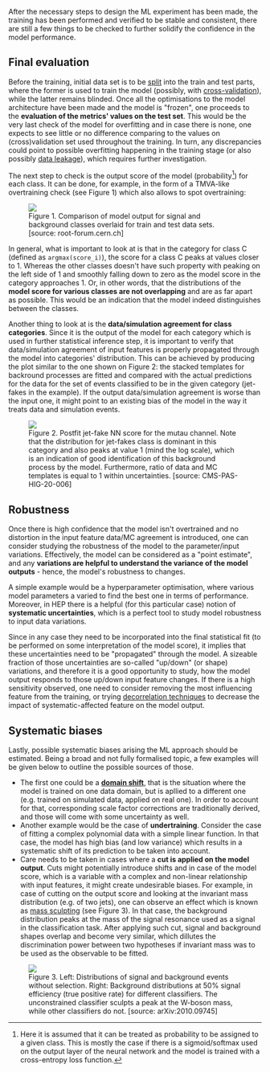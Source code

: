 After the necessary steps to design the ML experiment has been made, the training has been performed and verified to be stable and consistent, there are still a few things to be checked to further solidify the confidence in the model performance.

## Final evaluation

Before the training, initial data set is to be [split](../before/inputs.md) into the train and test parts, where the former is used to train the model (possibly, with [cross-validation](../during/xvalidation.md)), while the latter remains blinded. Once all the optimisations to the model architecture have been made and the model is "frozen", one proceeds to the **evaluation of the metrics' values on the test set**. This would be the very last check of the model for overfitting and in case there is none, one expects to see little or no difference comparing to the values on (cross)validation set used throughout the training. In turn, any discrepancies could point to possible overfitting happening in the training stage (or also possibly [data leakage](https://en.wikipedia.org/wiki/Leakage_(machine_learning))), which requires further investigation.

The next step to check is the output score of the model (probability[^1]) for each class. It can be done, for example, in the form of a TMVA-like overtraining check (see Figure 1) which also allows to spot overtraining:

<figure>
<img src="../../images/validation/tmva_overfit.png"/>
<figcaption>Figure 1.  Comparison of model output for signal and background classes overlaid for train and test data sets. [source: root-forum.cern.ch]</figcaption>
</figure>

In general, what is important to look at is that in the category for class C (defined as `argmax(score_i)`), the score for a class C peaks at values closer to 1. Whereas the other classes doesn't have such property with peaking on the left side of 1 and smoothly falling down to zero as the model score in the category approaches 1. Or, in other words, that the distributions of the **model score for various classes are not overlapping** and are as far apart as possible. This would be an indication that the model indeed distinguishes between the classes.

Another thing to look at is the **data/simulation agreement for class categories**. Since it is the output of the model for each category which is used in further statistical inference step, it is important to verify that data/simulation agreement of input features is properly propagated through the model into categories' distribution. This can be achieved by producing the plot similar to the one shown on Figure 2: the stacked templates for backround processes are fitted and compared with the actual predictions for the data for the set of events classified to be in the given category (jet-fakes in the example). If the output data/simulation agreement is worse than the input one, it might point to an existing bias of the model in the way it treats data and simulation events.

<figure>
<img src="../../images/validation/nn_score.png"/>
<figcaption>Figure 2.  Postfit jet-fake NN score for the mutau channel. Note that the distribution for jet-fakes class is dominant in this category and also peaks at value 1 (mind the log scale), which is an indication of good identification of this background process by the model. Furthermore, ratio of data and MC templates is equal to 1 within uncertainties. [source: CMS-PAS-HIG-20-006]</figcaption>
</figure>

## Robustness

Once there is high confidence that the model isn't overtrained and no distortion in the input feature data/MC agreement is introduced, one can consider studying the robustness of the model to the parameter/input variations. Effectively, the model can be considered as a "point estimate", and any **variations are helpful to understand the variance of the model outputs** - hence, the model's robustness to changes.

A simple example would be a hyperparameter optimisation, where various model parameters a varied to find the best one in terms of performance. Moreover, in HEP there is a helpful (for this particular case) notion of **systematic uncertainties**, which is a perfect tool to study model robustness to input data variations.

Since in any case they need to be incorporated into the final statistical fit (to be performed on some interpretation of the model score), it implies that these uncertainties need to be "propagated" through the model. A sizeable fraction of those uncertainties are so-called "up/down" (or shape) variations, and therefore it is a good opportunity to study, how the model output responds to those up/down input feature changes. If there is a high sensitivity observed, one need to consider removing the most influencing feature from the training, or trying [decorrelation techniques](https://arxiv.org/abs/2010.09745) to decrease the impact of systematic-affected feature on the model output.


## Systematic biases

Lastly, possible systematic biases arising the ML approach should be estimated. Being a broad and not fully formalised topic, a few examples will be given below to outline the possible sources of those.

* The first one could be a [**domain shift**](../before/domains.md), that is the situation where the model is trained on one data domain, but is apllied to a different one (e.g. trained on simulated data, applied on real one). In order to account for that, corresponding scale factor corrections are traditionally derived, and those will come with some uncertainty as well.  
* Another example would be the case of **undertraining**. Consider the case of fitting a complex polynomial data with a simple linear function. In that case, the model has high bias (and low variance) which results in a systematic shift of its prediction to be taken into account.
* Care needs to be taken in cases where a **cut is applied on the model output**. Cuts might potentially introduce shifts and in case of the model score, which is a variable with a complex and non-linear relationship with input features, it might create undesirable biases. For example, in case of cutting on the output score and looking at the invariant mass distribution (e.g. of two jets), one can observe an effect which is known as [mass sculpting](https://arxiv.org/pdf/1603.00027.pdf) (see Figure 3). In that case, the background distribution peaks at the mass of the signal resonance used as a signal in the classification task. After applying such cut, signal and background shapes overlap and become very similar, which dillutes the discrimination power between two hypotheses if invariant mass was to be used as the observable to be fitted.

<figure>
<img src="../../images/validation/sculpting.png"/>
<figcaption>Figure 3.  Left: Distributions of signal and background events without selection. Right: Background distributions at 50% signal efficiency (true positive rate) for different classifiers. The unconstrained classifier sculpts a peak at the W-boson mass, while other classifiers do not. [source: arXiv:2010.09745]</figcaption>
</figure>

[^1]: Here it is assumed that it can be treated as probability to be assigned to a given class. This is mostly the case if there is a sigmoid/softmax used on the output layer of the neural network and the model is trained with a cross-entropy loss function.

